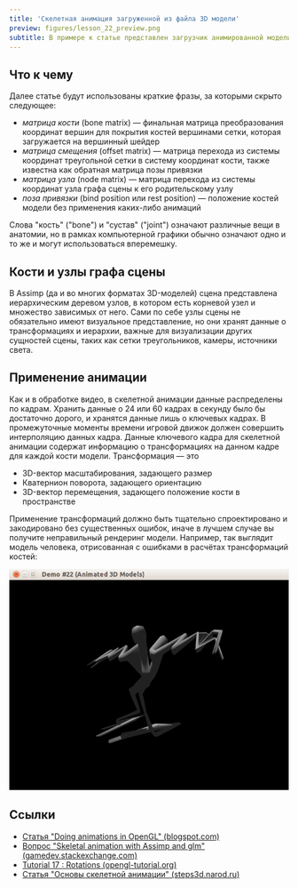 ```yaml
---
title: 'Скелетная анимация загруженной из файла 3D модели'
preview: figures/lesson_22_preview.png
subtitle: В примере к статье представлен загрузчик анимированной модели, а также связанные с ним рендерер и система обновления анимации.
---
```


## Что к чему

Далее статье будут использованы краткие фразы, за которыми скрыто следующее:

- *матрица кости* (bone matrix) — финальная матрица преобразования координат вершин для покрытия костей вершинами сетки, которая загружается на вершинный шейдер
- *матрица смещения* (offset matrix) — матрица перехода из системы координат треугольной сетки в систему координат кости, также известна как обратная матрица позы привязки
- *матрица узла* (node matrix) — матрица перехода из системы координат узла графа сцены к его родительскому узлу
- *поза привязки* (bind position или rest position) — положение костей модели без применения каких-либо анимаций

Слова "кость" ("bone") и "сустав" ("joint") означают различные вещи в анатомии, но в рамках компьютерной графики обычно означают одно и то же и могут использоваться вперемешку.

## Кости и узлы графа сцены

В Assimp (да и во многих форматах 3D-моделей) сцена представлена иерархическим деревом узлов, в котором есть корневой узел и множество зависимых от него. Сами по себе узлы сцены не обязательно имеют визуальное представление, но они хранят данные о трансформациях и иерархии, важные для визуализации других сущностей сцены, таких как сетки треугольников, камеры, источники света.

## Применение анимации

Как и в обработке видео, в скелетной анимации данные распределены по кадрам. Хранить данные о 24 или 60 кадрах в секунду было бы достаточно дорого, и хранятся данные лишь о ключевых кадрах. В промежуточные моменты времени игровой движок должен совершить интерполяцию данных кадра. Данные ключевого кадра для скелетной анимации содержат информацию о трансформациях на данном кадре для каждой кости модели. Трансформация — это

- 3D-вектор масштабирования, задающего размер
- Кватернион поворота, задающего ориентацию
- 3D-вектор перемещения, задающего положение кости в пространстве

Применение трансформаций должно быть тщательно спроектировано и закодировано без существенных ошибок, иначе в лучшем случае вы получите неправильный рендеринг модели. Например, так выглядит модель человека, отрисованная с ошибками в расчётах трансформаций костей:

![Скриншот](figures/wrong_rotations.png)

## Ссылки

- [Статья "Doing animations in OpenGL" (blogspot.com)](http://ephenationopengl.blogspot.com/2012/06/doing-animations-in-opengl.html)
- [Вопрос "Skeletal animation with Assimp and glm" (gamedev.stackexchange.com)](http://gamedev.stackexchange.com/questions/67664/skeletal-animation-with-assimp-and-glm/67670)
- [Tutorial 17 : Rotations (opengl-tutorial.org)](http://www.opengl-tutorial.org/intermediate-tutorials/tutorial-17-quaternions/)
- [Статья "Основы скелетной анимации" (steps3d.narod.ru)](http://steps3d.narod.ru/tutorials/skeletal-animation-tutorial.html)
